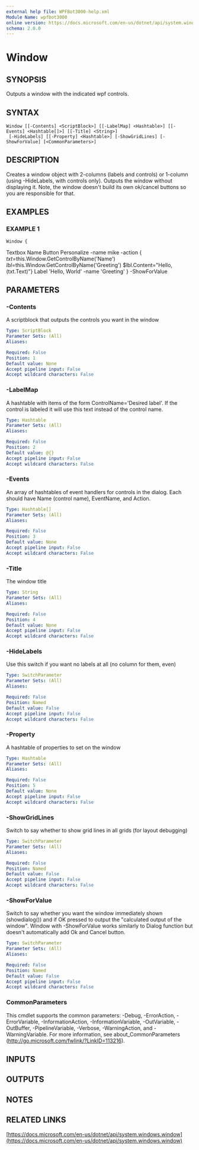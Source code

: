 ```yaml
---
external help file: WPFBot3000-help.xml
Module Name: wpfbot3000
online version: https://docs.microsoft.com/en-us/dotnet/api/system.windows.window
schema: 2.0.0
---
```


# Window

## SYNOPSIS
Outputs a window with the indicated wpf controls.

## SYNTAX

```
Window [[-Contents] <ScriptBlock>] [[-LabelMap] <Hashtable>] [[-Events] <Hashtable[]>] [[-Title] <String>]
 [-HideLabels] [[-Property] <Hashtable>] [-ShowGridLines] [-ShowForValue] [<CommonParameters>]
```

## DESCRIPTION
Creates a window object with 2-columns (labels and controls) or 1-column (using -HideLabels, with controls only).
Outputs the window without displaying it.
Note, the window doesn't build its own ok/cancel buttons so you are responsible for that.

## EXAMPLES

### EXAMPLE 1
```
Window {
```

Textbox Name
    Button Personalize -name mike -action {
                                 $txt=$this.Window.GetControlByName('Name')
                                 $lbl=$this.Window.GetControlByName('Greeting')
                                 $lbl.Content="Hello, $($txt.Text)"}
    Label 'Hello, World' -name 'Greeting'
} -ShowForValue

## PARAMETERS

### -Contents
A scriptblock that outputs the controls you want in the window

```yaml
Type: ScriptBlock
Parameter Sets: (All)
Aliases:

Required: False
Position: 1
Default value: None
Accept pipeline input: False
Accept wildcard characters: False
```

### -LabelMap
A hashtable with items of the form ControlName='Desired label'. 
If the control is labeled it will use this text instead of the control name.

```yaml
Type: Hashtable
Parameter Sets: (All)
Aliases:

Required: False
Position: 2
Default value: @{}
Accept pipeline input: False
Accept wildcard characters: False
```

### -Events
An array of hashtables of event handlers for controls in the dialog. 
Each should have Name (control name), EventName, and Action.

```yaml
Type: Hashtable[]
Parameter Sets: (All)
Aliases:

Required: False
Position: 3
Default value: None
Accept pipeline input: False
Accept wildcard characters: False
```

### -Title
The window title

```yaml
Type: String
Parameter Sets: (All)
Aliases:

Required: False
Position: 4
Default value: None
Accept pipeline input: False
Accept wildcard characters: False
```

### -HideLabels
Use this switch if you want no labels at all (no column for them, even)

```yaml
Type: SwitchParameter
Parameter Sets: (All)
Aliases:

Required: False
Position: Named
Default value: False
Accept pipeline input: False
Accept wildcard characters: False
```

### -Property
A hashtable of properties to set on the window

```yaml
Type: Hashtable
Parameter Sets: (All)
Aliases:

Required: False
Position: 5
Default value: None
Accept pipeline input: False
Accept wildcard characters: False
```

### -ShowGridLines
Switch to say whether to show grid lines in all grids (for layout debugging)

```yaml
Type: SwitchParameter
Parameter Sets: (All)
Aliases:

Required: False
Position: Named
Default value: False
Accept pipeline input: False
Accept wildcard characters: False
```

### -ShowForValue
Switch to say whether you want the window immediately shown (showdialog()) and if OK pressed
to output the "calculated output of the window". 
Window with -ShowForValue works similarly to 
Dialog function but doesn't automatically add Ok and Cancel button.

```yaml
Type: SwitchParameter
Parameter Sets: (All)
Aliases:

Required: False
Position: Named
Default value: False
Accept pipeline input: False
Accept wildcard characters: False
```

### CommonParameters
This cmdlet supports the common parameters: -Debug, -ErrorAction, -ErrorVariable, -InformationAction, -InformationVariable, -OutVariable, -OutBuffer, -PipelineVariable, -Verbose, -WarningAction, and -WarningVariable.
For more information, see about_CommonParameters (http://go.microsoft.com/fwlink/?LinkID=113216).

## INPUTS

## OUTPUTS

## NOTES

## RELATED LINKS

[https://docs.microsoft.com/en-us/dotnet/api/system.windows.window](https://docs.microsoft.com/en-us/dotnet/api/system.windows.window)

